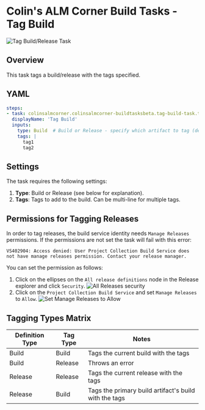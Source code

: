 # Colin's ALM Corner Build Tasks - Tag Build

![Tag Build/Release Task](../../images/ss_tagBuild.png)

## Overview
This task tags a build/release with the tags specified.

## YAML

```yaml
steps:
- task: colinsalmcorner.colinsalmcorner-buildtasksbeta.tag-build-task.tagBuildOrRelease@0
  displayName: 'Tag Build'
  inputs:
    type: Build  # Build or Release - specify which artifact to tag (default is Build)
    tags: |
      tag1
      tag2
```

## Settings
The task requires the following settings:

1. **Type**: Build or Release (see below for explanation).
1. **Tags**: Tags to add to the build. Can be multi-line for multiple tags.

## Permissions for Tagging Releases
In order to tag releases, the build service identity needs `Manage Releases` permissions. If the permissions are not set the task will fail with this error:

```
VS402904: Access denied: User Project Collection Build Service does not have manage releases permission. Contact your release manager.
```

You can set the permission as follows:
1. Click on the ellipses on the `All release definitions` node in the Release explorer and click `Security`.
    ![All Releases security](../../images/releasePerm-security.png)
1. Click on the `Project Collection Build Service` and set `Manage Releases` to `Allow`.
    ![Set Manage Releases to Allow](../../images/releasePerm-set.png)

## Tagging Types Matrix

| Definition Type | Tag Type | Notes |
| --- | --- | ------ |
| Build | Build | Tags the current build with the tags |
| Build | Release | Throws an error |
| Release | Release | Tags the current release with the tags |
| Release | Build | Tags the primary build artifact's build with the tags |
